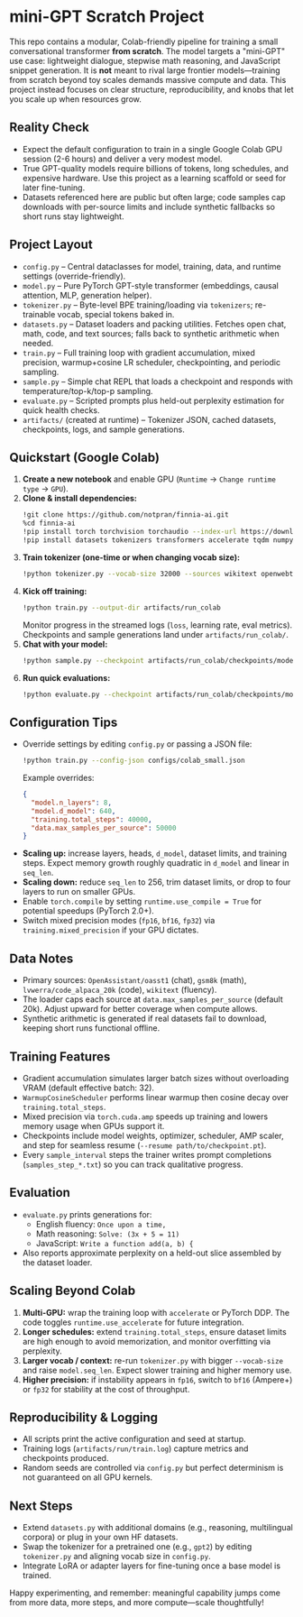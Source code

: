 # mini-GPT Scratch Project

This repo contains a modular, Colab-friendly pipeline for training a small conversational transformer **from scratch**. The model targets a "mini-GPT" use case: lightweight dialogue, stepwise math reasoning, and JavaScript snippet generation. It is **not** meant to rival large frontier models—training from scratch beyond toy scales demands massive compute and data. This project instead focuses on clear structure, reproducibility, and knobs that let you scale up when resources grow.

## Reality Check
- Expect the default configuration to train in a single Google Colab GPU session (2-6 hours) and deliver a very modest model.
- True GPT-quality models require billions of tokens, long schedules, and expensive hardware. Use this project as a learning scaffold or seed for later fine-tuning.
- Datasets referenced here are public but often large; code samples cap downloads with per-source limits and include synthetic fallbacks so short runs stay lightweight.

## Project Layout
- `config.py` – Central dataclasses for model, training, data, and runtime settings (override-friendly).
- `model.py` – Pure PyTorch GPT-style transformer (embeddings, causal attention, MLP, generation helper).
- `tokenizer.py` – Byte-level BPE training/loading via `tokenizers`; re-trainable vocab, special tokens baked in.
- `datasets.py` – Dataset loaders and packing utilities. Fetches open chat, math, code, and text sources; falls back to synthetic arithmetic when needed.
- `train.py` – Full training loop with gradient accumulation, mixed precision, warmup+cosine LR scheduler, checkpointing, and periodic sampling.
- `sample.py` – Simple chat REPL that loads a checkpoint and responds with temperature/top-k/top-p sampling.
- `evaluate.py` – Scripted prompts plus held-out perplexity estimation for quick health checks.
- `artifacts/` (created at runtime) – Tokenizer JSON, cached datasets, checkpoints, logs, and sample generations.

## Quickstart (Google Colab)
1. **Create a new notebook** and enable GPU (`Runtime` → `Change runtime type` → `GPU`).
2. **Clone & install dependencies:**
   ```bash
   !git clone https://github.com/notpran/finnia-ai.git
   %cd finnia-ai
   !pip install torch torchvision torchaudio --index-url https://download.pytorch.org/whl/cu124
   !pip install datasets tokenizers transformers accelerate tqdm numpy
   ```
3. **Train tokenizer (one-time or when changing vocab size):**
   ```bash
   !python tokenizer.py --vocab-size 32000 --sources wikitext openwebtext --limit 5000
   ```
4. **Kick off training:**
   ```bash
   !python train.py --output-dir artifacts/run_colab
   ```
   Monitor progress in the streamed logs (`loss`, learning rate, eval metrics). Checkpoints and sample generations land under `artifacts/run_colab/`.
5. **Chat with your model:**
   ```bash
   !python sample.py --checkpoint artifacts/run_colab/checkpoints/model_step_20000.pt
   ```
6. **Run quick evaluations:**
   ```bash
   !python evaluate.py --checkpoint artifacts/run_colab/checkpoints/model_step_20000.pt
   ```

## Configuration Tips
- Override settings by editing `config.py` or passing a JSON file:
  ```bash
  !python train.py --config-json configs/colab_small.json
  ```
  Example overrides:
  ```json
  {
    "model.n_layers": 8,
    "model.d_model": 640,
    "training.total_steps": 40000,
    "data.max_samples_per_source": 50000
  }
  ```
- **Scaling up:** increase layers, heads, `d_model`, dataset limits, and training steps. Expect memory growth roughly quadratic in `d_model` and linear in `seq_len`.
- **Scaling down:** reduce `seq_len` to 256, trim dataset limits, or drop to four layers to run on smaller GPUs.
- Enable `torch.compile` by setting `runtime.use_compile = True` for potential speedups (PyTorch 2.0+).
- Switch mixed precision modes (`fp16`, `bf16`, `fp32`) via `training.mixed_precision` if your GPU dictates.

## Data Notes
- Primary sources: `OpenAssistant/oasst1` (chat), `gsm8k` (math), `lvwerra/code_alpaca_20k` (code), `wikitext` (fluency).
- The loader caps each source at `data.max_samples_per_source` (default 20k). Adjust upward for better coverage when compute allows.
- Synthetic arithmetic is generated if real datasets fail to download, keeping short runs functional offline.

## Training Features
- Gradient accumulation simulates larger batch sizes without overloading VRAM (default effective batch: 32).
- `WarmupCosineScheduler` performs linear warmup then cosine decay over `training.total_steps`.
- Mixed precision via `torch.cuda.amp` speeds up training and lowers memory usage when GPUs support it.
- Checkpoints include model weights, optimizer, scheduler, AMP scaler, and step for seamless resume (`--resume path/to/checkpoint.pt`).
- Every `sample_interval` steps the trainer writes prompt completions (`samples_step_*.txt`) so you can track qualitative progress.

## Evaluation
- `evaluate.py` prints generations for:
  - English fluency: `Once upon a time,`
  - Math reasoning: `Solve: (3x + 5 = 11)`
  - JavaScript: `Write a function add(a, b) {`
- Also reports approximate perplexity on a held-out slice assembled by the dataset loader.

## Scaling Beyond Colab
1. **Multi-GPU:** wrap the training loop with `accelerate` or PyTorch DDP. The code toggles `runtime.use_accelerate` for future integration.
2. **Longer schedules:** extend `training.total_steps`, ensure dataset limits are high enough to avoid memorization, and monitor overfitting via perplexity.
3. **Larger vocab / context:** re-run `tokenizer.py` with bigger `--vocab-size` and raise `model.seq_len`. Expect slower training and higher memory use.
4. **Higher precision:** if instability appears in `fp16`, switch to `bf16` (Ampere+) or `fp32` for stability at the cost of throughput.

## Reproducibility & Logging
- All scripts print the active configuration and seed at startup.
- Training logs (`artifacts/run/train.log`) capture metrics and checkpoints produced.
- Random seeds are controlled via `config.py` but perfect determinism is not guaranteed on all GPU kernels.

## Next Steps
- Extend `datasets.py` with additional domains (e.g., reasoning, multilingual corpora) or plug in your own HF datasets.
- Swap the tokenizer for a pretrained one (e.g., `gpt2`) by editing `tokenizer.py` and aligning vocab size in `config.py`.
- Integrate LoRA or adapter layers for fine-tuning once a base model is trained.

Happy experimenting, and remember: meaningful capability jumps come from more data, more steps, and more compute—scale thoughtfully!
